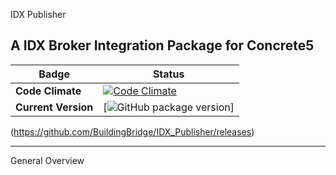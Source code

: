 IDX Publisher

A IDX Broker Integration Package for Concrete5
---
Badge | Status
--- | ---
**Code Climate** | [![Code Climate](https://codeclimate.com/github/openopps/openopps-platform/badges/gpa.svg)](https://codeclimate.com/github/BuildingBridge/IDX_Publisher)
**Current Version** | [![GitHub package version](https://img.shields.io/github/package-json/v/badges/shields.svg?style=plastic)]
(https://github.com/BuildingBridge/IDX_Publisher/releases)

---

General Overview
